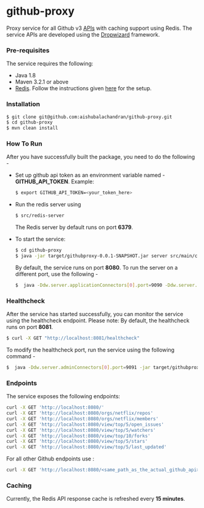 # github-proxy

Proxy service for all Github v3 [APIs](https://developer.github.com/v3/) with caching support using Redis.
The service APIs are developed using the [Dropwizard](http://www.dropwizard.io/1.0.6/docs/) framework.


### Pre-requisites

The service requires the following:

* Java 1.8
* Maven 3.2.1 or above 
* [Redis](https://redis.io/). Follow the instructions given [here](https://redis.io/download) for the setup. 


### Installation

```sh
$ git clone git@github.com:aishubalachandran/github-proxy.git
$ cd github-proxy
$ mvn clean install
```

### How To Run

After you have successfully built the package, you need to do the following -

* Set up github api token as an environment variable named - __GITHUB_API_TOKEN__.
  Example: 
  
  ```sh
  $ export GITHUB_API_TOKEN=<your_token_here>
  ```
  
* Run the redis server using 
  ```sh
  $ src/redis-server
  ```
  The Redis server by default runs on port __6379__.
  
* To start the service:
  
  ```sh
  $ cd github-proxy
  $ java -jar target/githubproxy-0.0.1-SNAPSHOT.jar server src/main/config/configuration.yml
  ```
  By default, the service runs on port __8080__. To run the server on a different port, use the following - 
  
  ```sh
  $  java -Ddw.server.applicationConnectors[0].port=9090 -Ddw.server.adminConnectors[0].port=9091 -jar target/githubproxy-0.0.1-SNAPSHOT.jar server src/main/config/configuration.yml 
  ```
  
### Healthcheck

After the service has started successfully, you can monitor the service using the healthcheck endpoint. 
Please note: By default, the healthcheck runs on port __8081__.

```sh
$ curl -X GET "http://localhost:8081/healthcheck"
```

To modify the healthcheck port, run the service using the following command - 
```sh
$  java -Ddw.server.adminConnectors[0].port=9091 -jar target/githubproxy-0.0.1-SNAPSHOT.jar server src/main/config/configuration.yml
```


### Endpoints

The service exposes the following endpoints:

```sh
curl -X GET 'http://localhost:8080/'
curl -X GET 'http://localhost:8080/orgs/netflix/repos'
curl -X GET 'http://localhost:8080/orgs/netflix/members'
curl -X GET 'http://localhost:8080/view/top/5/open_issues'
curl -X GET 'http://localhost:8080/view/top/5/watchers'
curl -X GET 'http://localhost:8080/view/top/10/forks'
curl -X GET 'http://localhost:8080/view/top/5/stars'
curl -X GET 'http://localhost:8080/view/top/5/last_updated'
```
For all other Github endpoints use :

```sh
curl -X GET 'http://localhost:8080/<same_path_as_the_actual_github_api>'
```

### Caching

Currently, the Redis API response cache is refreshed every __15 minutes__.
